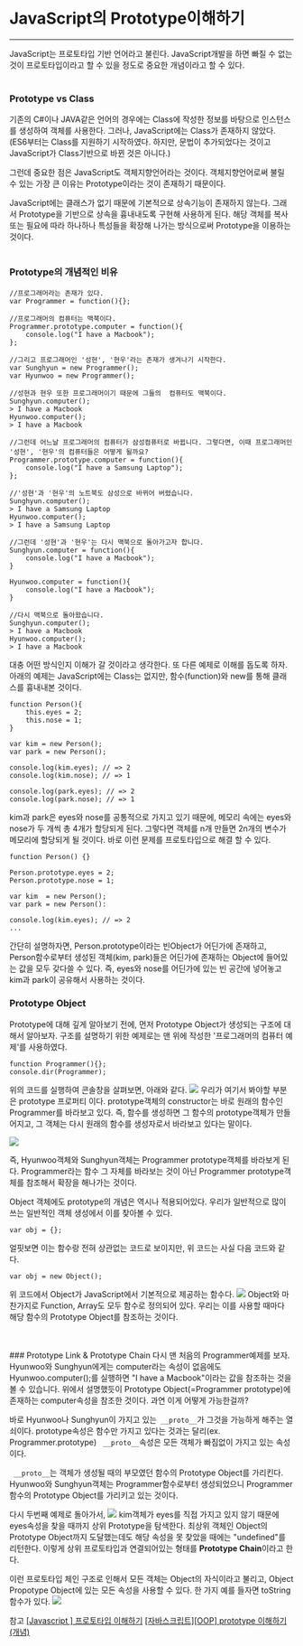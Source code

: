 # JavaScript의 Prototype이해하기


-----

JavaScript는 프로토타입 기반 언어라고 불린다. JavaScript개발을 하면 빠질 수 없는 것이 프로토타입이라고 할 수 있을 정도로 중요한 개념이라고 할 수 있다. 
<br></br>

### Prototype vs Class
기존의 C#이나 JAVA같은 언어의 경우에는 Class에 작성한 정보를 바탕으로 인스턴스를 생성하여 객체를 사용한다. 그러나, JavaScript에는 Class가 존재하지 않았다. (ES6부터는 Class를 지원하기 시작하였다. 하지만, 문법이 추가되었다는 것이고 JavaScript가 Class기반으로 바뀐 것은 아니다.) 

그런데 중요한 점은 JavaScript도 객체지향언어라는 것이다. 객체지향언어로써 불릴 수 있는 가장 큰 이유는 Prototype이라는 것이 존재하기 때문이다. 

JavaScript에는 클래스가 없기 때문에 기본적으로 상속기능이 존재하지 않는다. 그래서 Prototype을 기반으로 상속을 흉내내도록 구현해 사용하게 된다. 해당 객체를 복사 또는 필요에 따라 하나하나 특성들을 확장해 나가는 방식으로써 Prototype을 이용하는 것이다.
<br></br>
### Prototype의 개념적인 비유
```
//프로그래머라는 존재가 있다.
var Programmer = function(){};

//프로그래머의 컴퓨터는 맥북이다. 
Programmer.prototype.computer = function(){
	console.log("I have a Macbook");
};

//그리고 프로그래머인 '성현', '현우'라는 존재가 생겨나기 시작한다.
var Sunghyun = new Programmer();
var Hyunwoo = new Programmer();

//성현과 현우 또한 프로그래머이기 때문에 그들의  컴퓨터도 맥북이다.
Sunghyun.computer();
> I have a Macbook
Hyunwoo.computer();
> I have a Macbook

//그런데 어느날 프로그래머의 컴퓨터가 삼성컴퓨터로 바뀝니다. 그렇다면, 이때 프로그래머인 '성현', '현우'의 컴퓨터들은 어떻게 될까요?
Programmer.prototype.computer = function(){
	console.log("I have a Samsung Laptop");
};

//'성현'과 '현우'의 노트북도 삼성으로 바뀌어 버렸습니다.
Sunghyun.computer();
> I have a Samsung Laptop
Hyunwoo.computer();
> I have a Samsung Laptop

//그런데 '성현'과 '현우'는 다시 맥북으로 돌아가고자 합니다.
Sunghyun.computer = function(){
	console.log("I have a Macbook");
}

Hyunwoo.computer = function(){
	console.log("I have a Macbook");
}

//다시 맥북으로 돌아왔습니다.
Sunghyun.computer();
> I have a Macbook
Hyunwoo.computer();
> I have a Macbook

```
대충 어떤 방식인지 이해가 갈 것이라고 생각한다. 또 다른 예제로 이해를 돕도록 하자.
<br>
아래의 예제는 JavaScript에는 Class는 없지만, 함수(function)와 new를 통해 클래스를 흉내내본 것이다.
```
function Person(){
	this.eyes = 2;
	this.nose = 1;
}

var kim = new Person();
var park = new Person();

console.log(kim.eyes); // => 2
console.log(kim.nose); // => 1

console.log(park.eyes); // => 2
console.log(park.nose); // => 1
```
kim과 park은 eyes와 nose를 공통적으로 가지고 있기 때문에, 메모리 속에는 eyes와 nose가 두 개씩 총 4개가 할당되게 된다. 그렇다면 객체를 n개 만들면 2n개의 변수가 메모리에 할당되게 될 것이다.
바로 이런 문제를 프로토타입으로 해결 할 수 있다.
```
function Person() {}

Person.prototype.eyes = 2;
Person.prototype.nose = 1;

var kim  = new Person();
var park = new Person():

console.log(kim.eyes); // => 2
...
```
간단히 설명하자면, Person.prototype이라는 빈Object가 어딘가에 존재하고, Person함수로부터 생성된 객체(kim, park)들은 어딘가에 존재하는 Object에 들어있는 값을 모두 갖다쓸 수 있다.
즉, eyes와 nose를 어딘가에 있는 빈 공간에 넣어놓고 kim과 park이 공유해서 사용하는 것이다.

### Prototype Object
Prototype에 대해 깊게 알아보기 전에, 먼저 Prototype Object가 생성되는 구조에 대해서 알아보자.
구조를 설명하기 위한 예제로는 맨 위에 작성한 '프로그래머의 컴퓨터 예제'를 사용하였다.

```
function Programmer(){};
console.dir(Programmer);
```
위의 코드를 실행하여 콘솔창을 살펴보면, 아래와 같다.
![](https://lh6.googleusercontent.com/2R7DSsqy49sDsbrP5n9b6_aWTzaxxFj_0xU6512QXEicJO8XSGGT12g7rdFe6wHxGKyoNHTX1piCa2A=w1920-h984)
우리가 여기서 봐야할 부분은 prototype 프로퍼티 이다. prototype객체의 constructor는 바로 원래의 함수인 Programmer를 바라보고 있다. 
즉, 함수를 생성하면 그 함수의 prototype객체가 만들어지고, 그 객체는 다시 원래의 함수를 생성자로서 바라보고 있다는 말이다.

![](https://cdn-images-1.medium.com/max/1600/1*PZe_YnLftVZwT1dNs1Iu0A.png)

즉, Hyunwoo객체와 Sunghyun객체는 Programmer prototype객체를 바라보게 된다. Programmer라는 함수 그 자체를 바라보는 것이 아닌 Programmer prototype객체를 참조해서 확장을 해나가는 것이다.
<br>

Object 객체에도 prototype의 개념은 역시나 적용되어있다. 우리가 일반적으로 많이 쓰는 일반적인 객체 생성에서 이를 찾아볼 수 있다.
```
var obj = {};
```
얼핏보면 이는 함수랑 전혀 상관없는 코드로 보이지만, 위 코드는 사실 다음 코드와 같다.
```
var obj = new Object();
```
위 코드에서 Object가 JavaScript에서 기본적으로 제공하는 함수다.
![](https://cdn-images-1.medium.com/max/1600/1*AJIDIoBFrGtUb8Nv-IonQg.png)
Object와 마찬가지로 Function, Array도 모두 함수로 정의되어 있다. 우리는 이를 사용할 때마다 해당 함수의 Prototype Object를 참조하는 것이다.

<br>
</br>
### Prototype Link & Prototype Chain
다시 맨 처음의 Programmer예제를 보자. Hyunwoo와 Sunghyun에게는 computer라는 속성이 없음에도 Hyunwoo.computer();를 실행하면 "I have a Macbook"이라는 값을 참조하는 것을 볼 수 있습니다. 위에서 설명했듯이 Prototype Object(=Programmer prototype)에 존재하는 computer속성을 참조한 것이다. 과연 이게 어떻게 가능한걸까?

바로 Hyunwoo나 Sunghyun이 가지고 있는` __proto__`가 그것을 가능하게 해주는 열쇠이다.
prototype속성은 함수만 가지고 있다는 것과는 달리(ex. Programmer.prototype) ` __proto__`속성은 모든 객체가 빠짐없이 가지고 있는 속성이다. 

` __proto__`는 객체가 생성될 때의 부모였던 함수의 Prototype Object를 가리킨다. Hyunwoo와 Sunghyun객체는 Programmer함수로부터 생성되었으니 Programmer함수의 Prototype Object를 가리키고 있는 것이다.

다시 두번째 예제로 돌아가서, 
![](https://cdn-images-1.medium.com/max/1600/1*jMTxqTYDZGhykJQoimmb0A.png)
kim객체가 eyes를 직접 가지고 있지 않기 때문에 eyes속성을 찾을 때까지 상위 Prototype을 탐색한다. 최상위 객체인 Object의 Prototype Object까지 도달했는데도 해당 속성을 못 찾았을 때에는 "undefined"를 리턴한다. 이렇게 상위 프로토타입과 연결되어있는 형태를 **Prototype Chain**이라고 한다.

이런 프로토타입 체인 구조로 인해서 모든 객체는 Object의 자식이라고 불리고, Object Propotype Object에 있는 모든 속성을 사용할 수 있다. 한 가지 예를 들자면 toString함수가 있다.
![](https://cdn-images-1.medium.com/max/1600/1*VW4PFea8x7LQiHp3PI8Hrg.png)


참고
[[Javascript ] 프로토타입 이해하기](https://medium.com/@bluesh55/javascript-prototype-%EC%9D%B4%ED%95%B4%ED%95%98%EA%B8%B0-f8e67c286b67)
[[자바스크립트][OOP] prototype 이해하기 (개념)](http://yubylab.tistory.com/entry/%EC%9E%90%EB%B0%94%EC%8A%A4%ED%81%AC%EB%A6%BD%ED%8A%B8-prototype-%EC%9D%B4%ED%95%B4%ED%95%98%EA%B8%B0)
